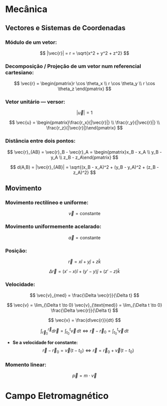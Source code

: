 # Mecânica

## Vectores e Sistemas de Coordenadas

### Módulo de um vetor:
$$
|\vec{r}| = r = \sqrt{x^2 + y^2 + z^2}
$$

### Decomposição / Projeção de um vetor num referencial cartesiano:
$$
\vec{r} = \begin{pmatrix}r \cos \theta_x \\
r \cos \theta_y \\
r \cos \theta_z \end{pmatrix}
$$

### Vetor unitário — versor:
$$
|\vec{u}| = 1
$$

$$
\vec{u} = \begin{pmatrix}\frac{r_x}{|\vec{r}|} \\
\frac{r_y}{|\vec{r}|} \\
\frac{r_z}{|\vec{r}|}\end{pmatrix}
$$

### Distância entre dois pontos:
$$
\vec{r}_{AB} = \vec{r}_B - \vec{r}_A = \begin{pmatrix}x_B - x_A \\
y_B - y_A \\
z_B - z_A\end{pmatrix}
$$

$$
d(A,B) = |\vec{r}_{AB}| = \sqrt{(x_B - x_A)^2 + (y_B - y_A)^2 + (z_B - z_A)^2}
$$

## Movimento

### Movimento rectilíneo e uniforme:
$$
\vec{v} = \text{constante}
$$

### Movimento uniformemente acelarado:
$$
\vec{a} = \text{constante}
$$

### Posição:
$$
\vec{r} = x \hat{i} + y \hat{j} + z \hat{k}
$$

$$
\Delta \vec{r} = (x' - x) \hat{i} +(y' - y) \hat{j} + (z' - z) \hat{k}
$$

### Velocidade:
$$
\vec{v}_{med} = \frac{\Delta \vec{r}}{\Delta t}
$$

$$
\vec{v} = \lim_{\Delta t \to 0} \vec{v}_{\text{med}} = \lim_{\Delta t \to 0} \frac{\Delta \vec{r}}{\Delta t}
$$

$$
\vec{v} = \frac{d\vec{r}}{dt}
$$

$$
\int_{\vec{r}_0}^{\vec{r}} d\vec{r} = \int_{t_0}^{t} \vec{v} \, dt \iff \vec{r} - \vec{r}_0 = \int_{t_0}^{t} \vec{v} \, dt
$$

- **Se a velocidade for constante:**
$$
\vec{r} - \vec{r}_0 = \vec{v}(t - t_0) \iff \vec{r} = \vec{r}_0 + \vec{v}(t - t_0)
$$

### Momento linear:
$$
\vec{p} = m \cdot \vec{v}
$$

# Campo Eletromagnético